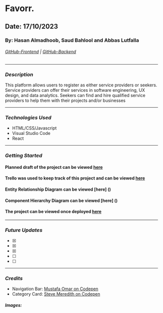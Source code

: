 # Favorr.

## Date: 17/10/2023

### By: Hasan Almadhoob, Saud Bahlool and Abbas Lutfalla

###### [GitHub-Frontend](https://github.com/madhoobs/favorr-client) | [GitHub-Backend](https://github.com/madhoobs/favorr-server)

---

### **_Description_**

This platform allows users to register as either service providers or seekers. Service providers can offer their services in software engineering, UX design, and data analytics. Seekers can find and hire qualified service providers to help them with their projects and/or businesses

---

### **_Technologies Used_**

- HTML/CSS/Javascript
- Visual Studio Code
- React

---

### **_Getting Started_**

#### Planned draft of the project can be viewed [here]()

#### Trello was used to keep track of this project and can be viewed [here](https://trello.com/b/eN71enXd/favorr)

#### Entity Relationship Diagram can be viewed [here] ()

#### Component Hierarchy Diagram can be viewed [here] ()

#### The project can be viewed once deployed [here]()

---

### **_Future Updates_**

- [x]
- [x]
- [x]
- [ ]
- [ ]

---

### **_Credits_**

- Navigation Bar: [Mustafa Omar on Codepen](https://codepen.io/themustafaomar/pen/VKbQye)
- Category Card: [Steve Meredith on Codepen](https://codepen.io/steveeeie/details/NVWMEM)

##### Images: []()
